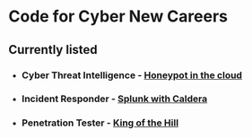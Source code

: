 # Code for Cyber New Careers

## Currently listed

- ### Cyber Threat Intelligence - [Honeypot in the cloud](https://github.com/xFaraday/CyberNewCareers/tree/main/honeypot)
- ### Incident Responder - [Splunk with Caldera](https://github.com/xFaraday/CyberNewCareers/tree/main/Splunk_Caldera)
- ### Penetration Tester - [King of the Hill](https://github.com/xFaraday/CyberNewCareers/tree/main/King_of_the_hill)
